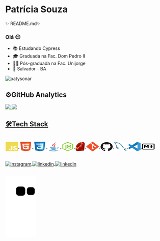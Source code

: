 # Patrícia Souza
✨ README.md✨
 

### Olá 😊

- 📚 Estudando Cypress
- 🎓 Graduada na Fac. Dom Pedro II
- 👨‍🎓 Pós-graduada na Fac. Unijorge
- 📍  Salvador - BA

<img src="https://komarev.com/ghpvc/?username=patysonar&color=yellow" alt="patysonar"/>

## ⚙️GitHub Analytics

<div align="left">
  <a href="https://github.com/patysonar">
  <img height="180em" src="https://github-readme-stats.vercel.app/api?username=patysonar&show_icons=true&theme=jolly&include_all_commits=true&count_private=true"/>
  <img height="180em" src="https://github-readme-stats.vercel.app/api/top-langs/?username=patysonar&layout=compact&langs_count=7&theme=jolly"/>
</div>

 
## 🛠Tech Stack
<div style="display: inline_block"><br>
  <img align="center" alt="Js" height="30" width="40" src="https://raw.githubusercontent.com/devicons/devicon/master/icons/javascript/javascript-plain.svg" title="Java Script"/>
  <img align="center" alt="HTML" height="30" width="40" src="https://raw.githubusercontent.com/devicons/devicon/master/icons/html5/html5-original.svg" title="HTML"/>
  <img align="center" alt="CSS" height="30" width="40" src="https://raw.githubusercontent.com/devicons/devicon/master/icons/css3/css3-original.svg" title="CSS"/>
  <img align="center" alt="java" height="30" width="40" src="https://raw.githubusercontent.com/devicons/devicon/master/icons/java/java-original.svg" title="Java"/>
  <img align="center" alt="nodejs" height="30" width="40" src="https://raw.githubusercontent.com/devicons/devicon/master/icons/nodejs/nodejs-original.svg" title="Node Js"/>
  <img align="center" alt="Ruby" height="30" width="30" src="https://raw.githubusercontent.com/devicons/devicon/master/icons/ruby/ruby-original.svg"title="Ruby"/>
  <img align="center" alt="Git" height="30" width="40" src="https://raw.githubusercontent.com/devicons/devicon/master/icons/git/git-original.svg" title="Git"/>
  <img align="center" alt="GitHub" height="30" width="40" src="https://raw.githubusercontent.com/devicons/devicon/master/icons/github/github-original.svg" title="GitHub"/>
  <img align="center" alt="MySQL" height="30" width="40" src="https://raw.githubusercontent.com/devicons/devicon/master/icons/mysql/mysql-original.svg" title="MySQL"/>
  <img align="center" alt="Visual Studio Code" height="30" width="40" src="https://raw.githubusercontent.com/devicons/devicon/master/icons/vscode/vscode-original.svg" title="Visual Studio Code"/>
  <img align="center" alt="MarkdownL" height="30" width="40" src="https://raw.githubusercontent.com/devicons/devicon/master/icons/markdown/markdown-original.svg" title="MarkdownL"/>
 
 </div>
  
 

  ##
  
  <div>
    <a href="https://www.instagram.com/patysonar/" target="_blank" title="https://www.instagram.com/patysonar"/>
      <img align="center" alt="instagram" src="https://img.shields.io/badge/Instagram-E4405F?style=for-the-badge&logo=instagram&logoColor=white" 
    </a>
    <a href="https://www.linkedin.com/in/paty-souza/" target="_blank"  title="https://www.linkedin.com/in/paty-souza"/>
      <img align="center" alt="linkedin" src="https://img.shields.io/badge/LinkedIn-0077B5?style=for-the-badge&logo=linkedin&logoColor=white">
    </a>
    <a href="mailto:patysonar@gmail.com" target="_blank" title="patysonar@gmail.com"/>
      <img align="center" alt="linkedin" src="https://img.shields.io/badge/Gmail-D14836?style=for-the-badge&logo=gmail&logoColor=white">
    </a>
   </div>
 
  ##
 <div>
   
   ![Snake animation](https://github.com/patysonar/patysonar/blob/output/github-contribution-grid-snake.svg)
  
  </div>

 ##
  
 


<!-- ### Hi there 👋-->

<!--
**patysonar/patysonar** is a ✨ _special_ ✨ repository because its `README.md` (this file) appears on your GitHub profile.

Here are some ideas to get you started:

- 🔭 I’m currently working on ...
- 🌱 I’m currently learning ...
- 👯 I’m looking to collaborate on ...
- 🤔 I’m looking for help with ...
- 💬 Ask me about ...
- 📫 How to reach me: ...
- 😄 Pronouns: ...
- ⚡ Fun fact: ...
-->
